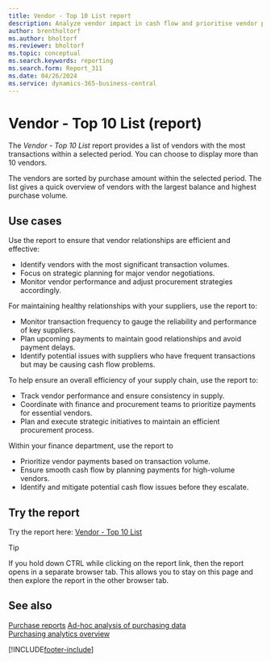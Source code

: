 ```yaml
---
title: Vendor - Top 10 List report
description: Analyze vendor impact in cash flow and prioritise vendor payments.
author: brentholtorf
ms.author: bholtorf
ms.reviewer: bholtorf
ms.topic: conceptual
ms.search.keywords: reporting
ms.search.form: Report_311
ms.date: 04/26/2024
ms.service: dynamics-365-business-central
---
```


# Vendor - Top 10 List (report)

The *Vendor - Top 10 List* report provides a list of vendors with the most transactions within a selected period. You can choose to display more than 10 vendors.

The vendors are sorted by purchase amount within the selected period. The list gives a quick overview of vendors with the largest balance and highest purchase volume.


## Use cases
Use the report to ensure that vendor relationships are efficient and effective:
- Identify vendors with the most significant transaction volumes.
- Focus on strategic planning for major vendor negotiations.
- Monitor vendor performance and adjust procurement strategies accordingly.

For maintaining healthy relationships with your suppliers, use the report to:
- Monitor transaction frequency to gauge the reliability and performance of key suppliers.
- Plan upcoming payments to maintain good relationships and avoid payment delays.
- Identify potential issues with suppliers who have frequent transactions but may be causing cash flow problems.

To help ensure an overall efficiency of your supply chain, use the report to:
- Track vendor performance and ensure consistency in supply.
- Coordinate with finance and procurement teams to prioritize payments for essential vendors.
- Plan and execute strategic initiatives to maintain an efficient procurement process.

Within your finance department, use the report to 
- Prioritize vendor payments based on transaction volume.
- Ensure smooth cash flow by planning payments for high-volume vendors.
- Identify and mitigate potential cash flow issues before they escalate.


## Try the report

Try the report here: [Vendor - Top 10 List](https://businesscentral.dynamics.com?report=311)

> [!TIP]
> If you hold down CTRL while clicking on the report link, then the report opens in a separate browser tab. This allows you to stay on this page and then explore the report in the other browser tab.


## See also

[Purchase reports](../purchase-reports.md)
[Ad-hoc analysis of purchasing data](../ad-hoc-analysis-purchasing.md)  
[Purchasing analytics overview](../purchasing-analytics-overview.md)   

[!INCLUDE[footer-include](../includes/footer-banner.md)]
